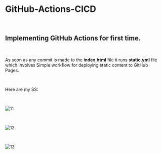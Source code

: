 # GitHub-Actions-CICD

</br >

## Implementing GitHub Actions for first time.

</br >

As soon as any commit is made to the **index.html** file it runs **static.yml** file which involves Simple workflow for deploying static content to GitHub Pages.

</br >

Here are my SS:

</br >

![11](https://github.com/SubodhBagde/GitHub-Actions-CICD/assets/136182792/10b58279-d529-4cfc-b6ad-6bd96a2c67d6)

</br >

![12](https://github.com/SubodhBagde/GitHub-Actions-CICD/assets/136182792/a6c5b0c2-1b02-45eb-9204-31c3f8310823)

</br >

![13](https://github.com/SubodhBagde/GitHub-Actions-CICD/assets/136182792/ab9b3301-1610-42a6-be97-dbec93d5647a)
